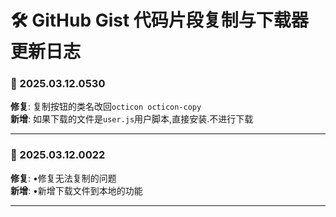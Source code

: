 # **🛠️ GitHub Gist 代码片段复制与下载器 更新日志**

### **📅 2025.03.12.0530**

**修复**: 复制按钮的类名改回`octicon octicon-copy`<br>
**新增**: 如果下载的文件是`user.js`用户脚本,直接安装.不进行下载<br>

---

### **📅 2025.03.12.0022**

**修复**: •修复无法复制的问题<br>
**新增**: •新增下载文件到本地的功能<br>

---

